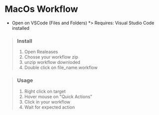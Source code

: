# MacOs Workflow

* Open on VSCode (Files and Folders)
*> Requires: Visual Studio Code installed

> ### Install
> 1. Open Realeases
> 2. Chosse your workflow zip
> 3. unzip workflow downloded
> 4. Double click on file_name.workflow

> ### Usage
> 1. Right click on target
> 2. Hover mouse on "Quick Actions"
> 3. Click in your workflow
> 4. Wait for expected action
